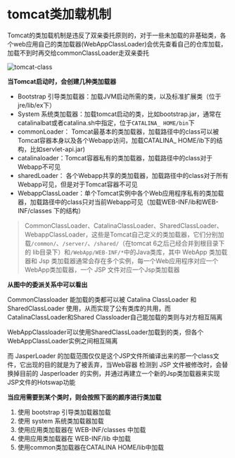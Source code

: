 # tomcat类加载机制

Tomcat的类加载机制是违反了双亲委托原则的，对于一些未加载的非基础类，各个web应用自己的类加载器(WebAppClassLoader)会优先查看自己的仓库加载，加载不到时再交给commonClassLoader走双亲委托

![tomcat-class](https://blog.dreamly.fun/upload/2021/12/tomcat-class-8c965e48fa8449bbad3155aeb3edeb56.png)

**当Tomcat启动时，会创建几种类加载器**

- Bootstrap 引导类加载器：加载JVM启动所需的类，以及标准扩展类（位于jre/lib/ex下）
- System 系统类加载器：加载tomcat启动的类，比如bootstrap.jar，通常在catalinalbat或者catalina.sh中指定，位于`CATALINA_ HOME/bin`下
- commonLoader： Tomcat最基本的类加载器，加载路径中的class可以被Tomcat容器本身以及各个Webapp访问，加载CATALINA_ HOME/ib下的结构，比如servlet-api.jar)
- catalinaloader：Tomcat容器私有的类加载器，加载路径中的class对于Webapp不可见
- sharedLoader： 各个Webapp共享的类加载器，加载路径中的class对于所有Webapp可见，但是对于Tomcat容器不可见
- WebappClassLoader：单个Tomcat实例中各个Web应用程序私有的类加载器，加载路径中的class只对当前Webapp可见（加载WEB-INF/ib和WEB-INF/classes 下的结构）

> CommonClassLoader、CatalinaClassLoader、SharedClassLoader、WebappClassLoader，这些是Tomcat自己定义的类加载器，它们分别加载`/common/`、`/server/`、`/shared/`（在tomcat 6之后己经合并到根目录下的 lib目录下）和`/WebApp/WEB-INF/*`中的Java类库，其中 WebApp 类加载器和 Jsp 类加载器通常会存在多个实例，每一个Web应用程序对应一个WebApp类加载器，一个 JSP 文件对应一个Jsp类加载器

**从图中的委派关系中可以看出**

CommonClassloader 能加载的类都可以被 Catalina ClassLoader 和 SharedClassLoader 使用，从而实现了公有类库的共用，而CatalinaClassLoader和Shared Classloader自己能加载的类则与对方相互隔离

WebAppClassloader可以使用SharedClassLoader加载到的类，但各个WebAppClassLoader实例之间相互隔离

而 JasperLoader 的加载范围仅仅是这个JSP文件所编译出来的那一个class文件，它出现的目的就是为了被丢弃，当Web容器
检测到 JSP 文件被修改时，会替换掉目前的 Jasperloader 的实例，并通过再建立一个新的Jsp类加载器来实现JSP文件的Hotswap功能

**当应用需要到某个类时，则会按照下面的颜序进行类加载**

1. 使用 bootstrap 引导类加载器加载
2. 使用 system 系统类加载器加载
3. 使用应用类加载器在 WEB-INF/classes 中加载
4. 使用应用类加载器在 WEB-INF/lib 中加载
5. 使用common类加载器在CATALINA HOME/lib中加载

